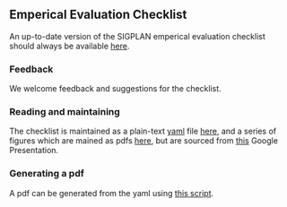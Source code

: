 ## Emperical Evaluation Checklist

An up-to-date version of the SIGPLAN emperical evaluation checklist should always be available [here](checklist.pdf).

### Feedback

We welcome feedback and suggestions for the checklist.

### Reading and maintaining 

The checklist is maintained as a plain-text [yaml](http://yaml.org) file [here](checklist.yaml), and a series of figures which are mained as pdfs [here](figs/), but are sourced from [this](https://docs.google.com/presentation/d/1sdSNQTRRvSTgCUO7S4_w2oeNVIbX_SqsJvX_A-XFJ5M/edit?usp=sharing) Google Presentation.

### Generating a pdf

A pdf can be generated from the yaml using [this script](genchecklist.py).
